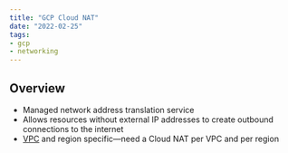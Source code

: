 ```yaml
---
title: "GCP Cloud NAT"
date: "2022-02-25"
tags:
- gcp
- networking
---
```


## Overview

- Managed network address translation service
- Allows resources without external IP addresses to create outbound connections to the internet
- [VPC](notes/GCP%20VPCs.md) and region specific—need a Cloud NAT per VPC and per region
